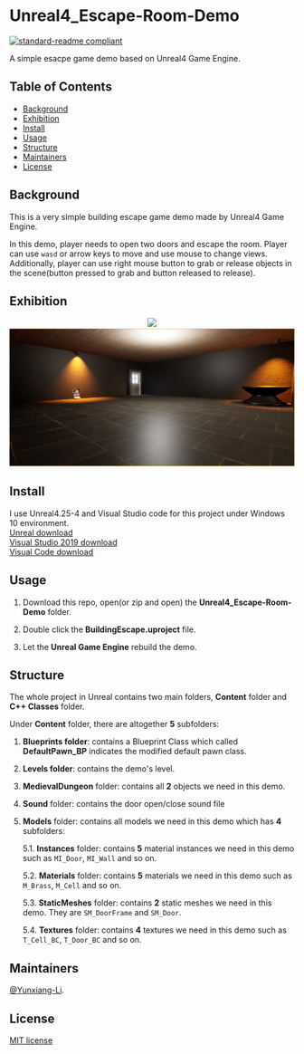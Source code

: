 # Unreal4_Escape-Room-Demo

[![standard-readme compliant](https://img.shields.io/badge/readme%20style-standard-brightgreen.svg?style=flat-square)](https://github.com/RichardLitt/standard-readme)

A simple esacpe game demo based on Unreal4 Game Engine.

## Table of Contents

- [Background](#Background)
- [Exhibition](#Exhibition)
- [Install](#install)
- [Usage](#usage)
- [Structure](#Structure)
- [Maintainers](#Maintainers)
- [License](#license)

## Background

This is a very simple building escape game demo made by Unreal4 Game Engine.

In this demo, player needs to open two doors and escape the room. Player can use `wasd` or arrow keys to move and use mouse to change views. Additionally, player can use right mouse button to grab or release objects in the scene(button pressed to grab and button released to release).

## Exhibition

<div align="center"> <img src="https://github.com/Yunxiang-Li/Unreal4_Escape-Room-Demo/blob/main/Screenshots%20and%20GIFs/Exhibition.gif"/> </div>

<div align="center"> <img src="https://github.com/Yunxiang-Li/Unreal4_Escape-Room-Demo/blob/main/Screenshots%20and%20GIFs/Exhibition.jpg"/> </div>

## Install

I use Unreal4.25-4 and Visual Studio code for this project under Windows 10 environment.<br>
[Unreal download](https://www.unrealengine.com/en-US/download)<br>
[Visual Studio 2019 download](https://visualstudio.microsoft.com/thank-you-downloading-visual-studio/?sku=Community&rel=16)<br>
[Visual Code download](https://code.visualstudio.com/docs/?dv=win)

## Usage

1. Download this repo, open(or zip and open) the **Unreal4_Escape-Room-Demo** folder.

2. Double click the **BuildingEscape.uproject** file.

3. Let the **Unreal Game Engine** rebuild the demo.

## Structure

The whole project in Unreal contains two main folders, **Content** folder and **C++ Classes** folder.

Under **Content** folder, there are altogether **5** subfolders:

1. **Blueprints folder**: contains a Blueprint Class which called **DefaultPawn_BP** indicates the modified default pawn class.

2. **Levels folder**: contains the demo's level.

3. **MedievalDungeon** folder: contains all **2** objects we need in this demo.

4. **Sound** folder: contains the door open/close sound file

5. **Models** folder: contains all models we need in this demo which has **4** subfolders:

      5.1. **Instances** folder: contains **5** material instances we need in this demo such as `MI_Door`, `MI_Wall` and so on.

      5.2. **Materials** folder: contains **5** materials we need in this demo such as `M_Brass`, `M_Cell` and so on.

      5.3. **StaticMeshes** folder: contains **2** static meshes we need in this demo. They are `SM_DoorFrame` and `SM_Door`.

      5.4. **Textures** folder: contains **4** textures we need in this demo such as `T_Cell_BC`, `T_Door_BC` and so on.

## Maintainers

[@Yunxiang-Li](https://github.com/Yunxiang-Li).

## License

[MIT license](https://github.com/Yunxiang-Li/Unreal4_Escape-Room-Demo/blob/master/LICENSE)
